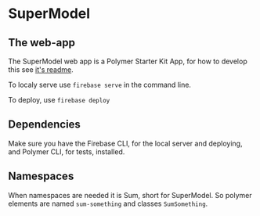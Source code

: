 # SuperModel

## The web-app

The SuperModel web app is a Polymer Starter Kit App, for how to develop this see [it's readme](https/README.md).

To localy serve use `firebase serve` in the command line.

To deploy, use `firebase deploy`

## Dependencies

Make sure you have the Firebase CLI, for the local server and deploying, and Polymer CLI, for tests, installed.

## Namespaces

When namespaces are needed it is Sum, short for SuperModel. So polymer elements are named `sum-something` and classes `SumSomething`.